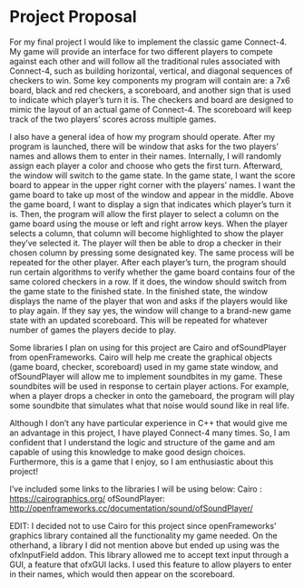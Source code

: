 # Project Proposal
  For my final project I would like to implement the classic game Connect-4.  My game will provide an interface for two different players to compete against each other and will follow all the traditional rules associated with Connect-4, such as building horizontal, vertical, and diagonal sequences of checkers to win. Some key components my program will contain are: a 7x6 board, black and red checkers, a scoreboard, and another sign that is used to indicate which player’s turn it is. The checkers and board are designed to mimic the layout of an actual game of Connect-4. The scoreboard will keep track of the two players’ scores across multiple games.
	
  I also have a general idea of how my program should operate. After my program is launched, there will be window that asks for the two players’ names and allows them to enter in their names. Internally, I will randomly assign each player a color and choose who gets the first turn. Afterward, the window will switch to the game state. In the game state, I want the score board to appear in the upper right corner with the players’ names. I want the game board to take up most of the window and appear in the middle. Above the game board, I want to display a sign that indicates which player’s turn it is. Then, the program will allow the first player to select a column on the game board using the mouse or left and right arrow keys. When the player selects a column, that column will become highlighted to show the player they’ve selected it. The player will then be able to drop a checker in their chosen column by pressing some designated key. The same process will be repeated for the other player. After each player’s turn, the program should run certain algorithms to verify whether the game board contains four of the same colored checkers in a row. If it does, the window should switch from the game state to the finished state. In the finished state, the window displays the name of the player that won and asks if the players would like to play again. If they say yes, the window will change to a brand-new game state with an updated scoreboard. This will be repeated for whatever number of games the players decide to play.
	
  Some libraries I plan on using for this project are Cairo and ofSoundPlayer from openFrameworks. Cairo will help me create the graphical objects (game board, checker, scoreboard) used in my game state window, and ofSoundPlayer will allow me to implement soundbites in my game. These soundbites will be used in response to certain player actions. For example, when a player drops a checker in onto the gameboard, the program will play some soundbite that simulates what that noise would sound like in real life.
	
  Although I don’t any have particular experience in C++ that would give me an advantage in this project, I have played Connect-4 many times. So, I am confident that I understand the logic and structure of the game and am capable of using this knowledge to make good design choices. Furthermore, this is a game that I enjoy, so I am enthusiastic about this project!

I’ve included some links to the libraries I will be using below:
Cairo : https://cairographics.org/
ofSoundPlayer: http://openframeworks.cc/documentation/sound/ofSoundPlayer/

EDIT:
	I decided not to use Cairo for this project since openFrameworks' graphics library contained all the functionality my game needed. On the otherhand, 
	a library I did not mention above but ended up using was the ofxInputField addon. This library allowed me to accept text input through a GUI, a feature
	that ofxGUI lacks. I used this feature to allow players to enter in their names, which would then appear on the scoreboard.
	
